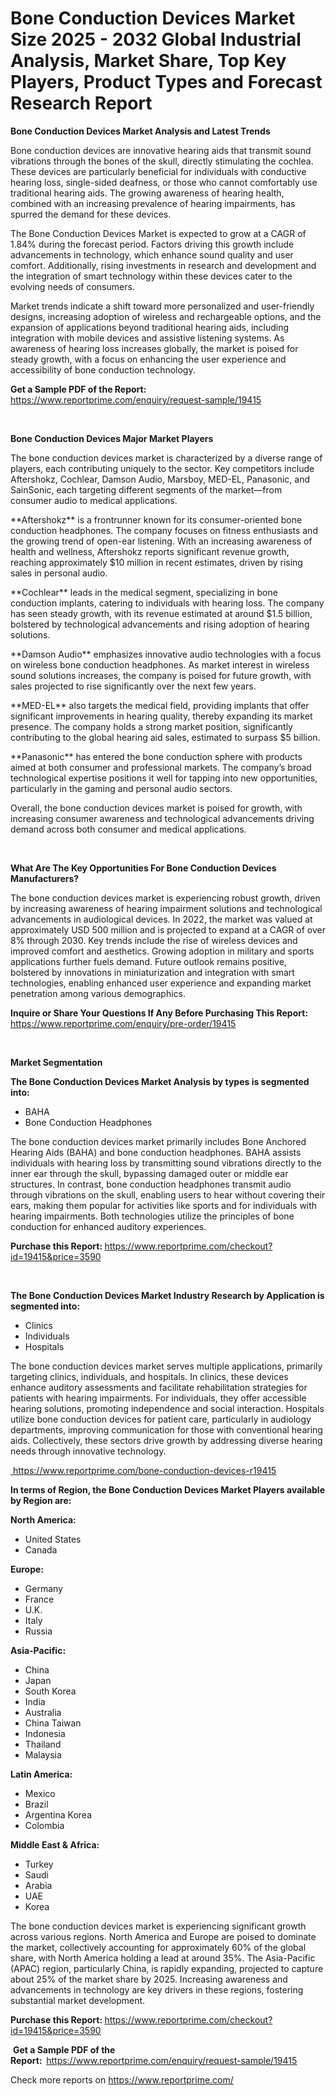<p><h1>Bone Conduction Devices Market Size 2025 - 2032 Global Industrial Analysis, Market Share, Top Key Players, Product Types and Forecast Research Report</h1></p><p><strong>Bone Conduction Devices Market Analysis and Latest Trends</strong></p>
<p><p>Bone conduction devices are innovative hearing aids that transmit sound vibrations through the bones of the skull, directly stimulating the cochlea. These devices are particularly beneficial for individuals with conductive hearing loss, single-sided deafness, or those who cannot comfortably use traditional hearing aids. The growing awareness of hearing health, combined with an increasing prevalence of hearing impairments, has spurred the demand for these devices.</p><p>The Bone Conduction Devices Market is expected to grow at a CAGR of 1.84% during the forecast period. Factors driving this growth include advancements in technology, which enhance sound quality and user comfort. Additionally, rising investments in research and development and the integration of smart technology within these devices cater to the evolving needs of consumers. </p><p>Market trends indicate a shift toward more personalized and user-friendly designs, increasing adoption of wireless and rechargeable options, and the expansion of applications beyond traditional hearing aids, including integration with mobile devices and assistive listening systems. As awareness of hearing loss increases globally, the market is poised for steady growth, with a focus on enhancing the user experience and accessibility of bone conduction technology.</p></p>
<p><strong>Get a Sample PDF of the Report:&nbsp;</strong> <a href="https://www.reportprime.com/enquiry/request-sample/19415?utm_campaign=3286&utm_medium=2&utm_source=Github&utm_content=ia&utm_term=19032025&utm_id=bone-conduction-devices">https://www.reportprime.com/enquiry/request-sample/19415</a></p>
<p>&nbsp;</p>
<p><strong>Bone Conduction Devices Major Market Players</strong></p>
<p><p>The bone conduction devices market is characterized by a diverse range of players, each contributing uniquely to the sector. Key competitors include Aftershokz, Cochlear, Damson Audio, Marsboy, MED-EL, Panasonic, and SainSonic, each targeting different segments of the market—from consumer audio to medical applications.</p><p>**Aftershokz** is a frontrunner known for its consumer-oriented bone conduction headphones. The company focuses on fitness enthusiasts and the growing trend of open-ear listening. With an increasing awareness of health and wellness, Aftershokz reports significant revenue growth, reaching approximately $10 million in recent estimates, driven by rising sales in personal audio.</p><p>**Cochlear** leads in the medical segment, specializing in bone conduction implants, catering to individuals with hearing loss. The company has seen steady growth, with its revenue estimated at around $1.5 billion, bolstered by technological advancements and rising adoption of hearing solutions.</p><p>**Damson Audio** emphasizes innovative audio technologies with a focus on wireless bone conduction headphones. As market interest in wireless sound solutions increases, the company is poised for future growth, with sales projected to rise significantly over the next few years.</p><p>**MED-EL** also targets the medical field, providing implants that offer significant improvements in hearing quality, thereby expanding its market presence. The company holds a strong market position, significantly contributing to the global hearing aid sales, estimated to surpass $5 billion.</p><p>**Panasonic** has entered the bone conduction sphere with products aimed at both consumer and professional markets. The company’s broad technological expertise positions it well for tapping into new opportunities, particularly in the gaming and personal audio sectors.</p><p>Overall, the bone conduction devices market is poised for growth, with increasing consumer awareness and technological advancements driving demand across both consumer and medical applications.</p></p>
<p>&nbsp;</p>
<p><strong>What Are The Key Opportunities For Bone Conduction Devices Manufacturers?</strong></p>
<p><p>The bone conduction devices market is experiencing robust growth, driven by increasing awareness of hearing impairment solutions and technological advancements in audiological devices. In 2022, the market was valued at approximately USD 500 million and is projected to expand at a CAGR of over 8% through 2030. Key trends include the rise of wireless devices and improved comfort and aesthetics. Growing adoption in military and sports applications further fuels demand. Future outlook remains positive, bolstered by innovations in miniaturization and integration with smart technologies, enabling enhanced user experience and expanding market penetration among various demographics.</p></p>
<p><strong>Inquire or Share Your Questions If Any Before Purchasing This Report:</strong> <a href="https://www.reportprime.com/enquiry/pre-order/19415?utm_campaign=3286&utm_medium=2&utm_source=Github&utm_content=ia&utm_term=19032025&utm_id=bone-conduction-devices">https://www.reportprime.com/enquiry/pre-order/19415</a></p>
<p>&nbsp;</p>
<p><strong>Market Segmentation</strong></p>
<p><strong>The Bone Conduction Devices Market Analysis by types is segmented into:</strong></p>
<p><ul><li>BAHA</li><li>Bone Conduction Headphones</li></ul></p>
<p><p>The bone conduction devices market primarily includes Bone Anchored Hearing Aids (BAHA) and bone conduction headphones. BAHA assists individuals with hearing loss by transmitting sound vibrations directly to the inner ear through the skull, bypassing damaged outer or middle ear structures. In contrast, bone conduction headphones transmit audio through vibrations on the skull, enabling users to hear without covering their ears, making them popular for activities like sports and for individuals with hearing impairments. Both technologies utilize the principles of bone conduction for enhanced auditory experiences.</p></p>
<p><strong>Purchase this Report:&nbsp;</strong><a href="https://www.reportprime.com/checkout?id=19415&price=3590&utm_campaign=3286&utm_medium=2&utm_source=Github&utm_content=ia&utm_term=19032025&utm_id=bone-conduction-devices">https://www.reportprime.com/checkout?id=19415&price=3590</a></p>
<p>&nbsp;</p>
<p><strong>The Bone Conduction Devices Market Industry Research by Application is segmented into:</strong></p>
<p><ul><li>Clinics</li><li>Individuals</li><li>Hospitals</li></ul></p>
<p><p>The bone conduction devices market serves multiple applications, primarily targeting clinics, individuals, and hospitals. In clinics, these devices enhance auditory assessments and facilitate rehabilitation strategies for patients with hearing impairments. For individuals, they offer accessible hearing solutions, promoting independence and social interaction. Hospitals utilize bone conduction devices for patient care, particularly in audiology departments, improving communication for those with conventional hearing aids. Collectively, these sectors drive growth by addressing diverse hearing needs through innovative technology.</p></p>
<p><a href="https://www.reportprime.com/bone-conduction-devices-r19415?utm_campaign=3286&utm_medium=2&utm_source=Github&utm_content=ia&utm_term=19032025&utm_id=bone-conduction-devices">&nbsp;https://www.reportprime.com/bone-conduction-devices-r19415</a></p>
<p><strong>In terms of Region, the Bone Conduction Devices Market Players available by Region are:</strong></p>
<p>
    <p> <strong> North America: </strong>
        <ul>
            <li>United States</li>
            <li>Canada</li>
        </ul>
        </p> 
    <p> <strong> Europe: </strong>
        <ul>
            <li>Germany</li>
            <li>France</li>
            <li>U.K.</li>
            <li>Italy</li>
            <li>Russia</li>
        </ul>
        </p> 
    <p> <strong> Asia-Pacific: </strong>
        <ul>
            <li>China</li>
            <li>Japan</li>
            <li>South Korea</li>
            <li>India</li>
            <li>Australia</li>
            <li>China Taiwan</li>
            <li>Indonesia</li>
            <li>Thailand</li>
            <li>Malaysia</li>
        </ul>
        </p> 
    <p> <strong> Latin America: </strong>
        <ul>
            <li>Mexico</li>
            <li>Brazil</li>
            <li>Argentina Korea</li>
            <li>Colombia</li>
        </ul>
        </p> 
    <p> <strong> Middle East & Africa: </strong>
        <ul>
            <li>Turkey</li>
            <li>Saudi</li>
            <li>Arabia</li>
            <li>UAE</li>
            <li>Korea</li>
        </ul>
    </p>
    </p>
<p><p>The bone conduction devices market is experiencing significant growth across various regions. North America and Europe are poised to dominate the market, collectively accounting for approximately 60% of the global share, with North America holding a lead at around 35%. The Asia-Pacific (APAC) region, particularly China, is rapidly expanding, projected to capture about 25% of the market share by 2025. Increasing awareness and advancements in technology are key drivers in these regions, fostering substantial market development.</p></p>
<p><strong>Purchase this Report: </strong><a href="https://www.reportprime.com/checkout?id=19415&price=3590&utm_campaign=3286&utm_medium=2&utm_source=Github&utm_content=ia&utm_term=19032025&utm_id=bone-conduction-devices">https://www.reportprime.com/checkout?id=19415&price=3590</a></p>
<p>&nbsp;<strong>Get a Sample PDF of the Report:&nbsp;&nbsp;</strong><a href="https://www.reportprime.com/enquiry/request-sample/19415?utm_campaign=3286&utm_medium=2&utm_source=Github&utm_content=ia&utm_term=19032025&utm_id=bone-conduction-devices">https://www.reportprime.com/enquiry/request-sample/19415</a></p>
<p><strong></strong></p>
<p>Check more reports on <a href="https://www.reportprime.com/?utm_campaign=3286&utm_medium=2&utm_source=Github&utm_content=ia&utm_term=19032025&utm_id=bone-conduction-devices">https://www.reportprime.com/</a></p>